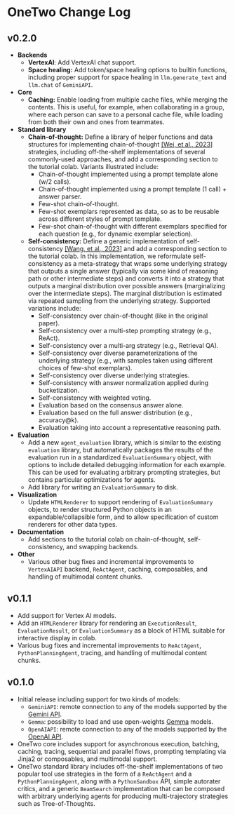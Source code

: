 # OneTwo Change Log

## v0.2.0

* **Backends**
  * **VertexAI**: Add VertexAI chat support.
  * **Space healing:** Add token/space healing options to builtin functions,
    including proper support for space healing in `llm.generate_text` and
    `llm.chat` of `GeminiAPI`.
* **Core**
  * **Caching:** Enable loading from multiple cache files, while merging the
    contents. This is useful, for example, when collaborating in a group, where
    each person can save to a personal cache file, while loading from both their
    own and ones from teammates.
* **Standard library**
  * **Chain-of-thought:** Define a library of helper functions and data
    structures for implementing chain-of-thought
    [[Wei, et al., 2023]](https://arxiv.org/pdf/2201.11903) strategies,
    including off-the-shelf implementations of several commonly-used approaches,
    and add a corresponding section to the tutorial colab. Variants illustrated
    include:
    * Chain-of-thought implemented using a prompt template alone (w/2 calls).
    * Chain-of-thought implemented using a prompt template (1 call) + answer
      parser.
    * Few-shot chain-of-thought.
    * Few-shot exemplars represented as data, so as to be reusable across
      different styles of prompt template.
    * Few-shot chain-of-thought with different exemplars specified for each
      question (e.g., for dynamic exemplar selection).
  * **Self-consistency:** Define a generic implementation of self-consistency
    [[Wang, et al., 2023]](https://arxiv.org/pdf/2203.11171) and add a
    corresponding section to the tutorial colab. In this implementation, we
    reformulate self-consistency as a meta-strategy that wraps some underlying
    strategy that outputs a single answer (typically via some kind of reasoning
    path or other intermediate steps) and converts it into a strategy that
    outputs a marginal distribution over possible answers (marginalizing over
    the intermediate steps). The marginal distribution is estimated via repeated
    sampling from the underlying strategy. Supported variations include:
    * Self-consistency over chain-of-thought (like in the original paper).
    * Self-consistency over a multi-step prompting strategy (e.g., ReAct).
    * Self-consistency over a multi-arg strategy (e.g., Retrieval QA).
    * Self-consistency over diverse parameterizations of the underlying strategy
      (e.g., with samples taken using different choices of few-shot exemplars).
    * Self-consistency over diverse underlying strategies.
    * Self-consistency with answer normalization applied during bucketization.
    * Self-consistency with weighted voting.
    * Evaluation based on the consensus answer alone.
    * Evaluation based on the full answer distribution (e.g., accuracy@k).
    * Evaluation taking into account a representative reasoning path.
* **Evaluation**
  * Add a new `agent_evaluation` library, which is similar to the existing
    `evaluation` library, but automatically packages the results of the
    evaluation run in a standardized `EvaluationSummary` object, with options to
    include detailed debugging information for each example. This can be used
    for evaluating arbitrary prompting strategies, but contains particular
    optimizations for agents.
  * Add library for writing an `EvaluationSummary` to disk.
* **Visualization**
  * Update `HTMLRenderer` to support rendering of `EvaluationSummary` objects,
    to render structured Python objects in an expandable/collapsible form, and
    to allow specification of custom renderers for other data types.
* **Documentation**
  * Add sections to the tutorial colab on chain-of-thought, self-consistency,
    and swapping backends.
* **Other**
  * Various other bug fixes and incremental improvements to `VertexAIAPI`
    backend, `ReActAgent`, caching, composables, and handling of multimodal
    content chunks.

## v0.1.1

* Add support for Vertex AI models.
* Add an `HTMLRenderer` library for rendering an `ExecutionResult`,
  `EvaluationResult`, or `EvaluationSummary` as a block of HTML suitable for
  interactive display in colab.
* Various bug fixes and incremental improvements to `ReActAgent`,
  `PythonPlanningAgent`, tracing, and handling of multimodal content chunks.

## v0.1.0

* Initial release including support for two kinds of models:
  * `GeminiAPI`: remote connection to any of the models supported by the
    [Gemini API](https://ai.google.dev/).
  * `Gemma`: possibility to load and use open-weights
    [Gemma](https://github.com/google-deepmind/gemma) models.
  * `OpenAIAPI`: remote connection to any of the models supported by the
    [OpenAI API](https://platform.openai.com/docs/overview).
* OneTwo core includes support for asynchronous execution, batching, caching,
  tracing, sequential and parallel flows, prompting templating via Jinja2 or
  composables, and multimodal support.
* OneTwo standard library includes off-the-shelf implementations of two popular
  tool use strategies in the form of a `ReActAgent` and a `PythonPlanningAgent`,
  along with a `PythonSandbox` API, simple autorater critics, and a generic
  `BeamSearch` implementation that can be composed with arbitrary underlying
  agents for producing multi-trajectory strategies such as Tree-of-Thoughts.
